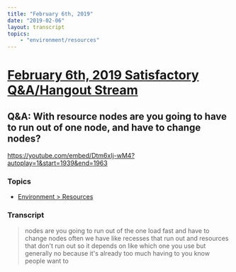 ```yaml
---
title: "February 6th, 2019"
date: "2019-02-06"
layout: transcript
topics: 
    - "environment/resources"
---
```

# [February 6th, 2019 Satisfactory Q&A/Hangout Stream](../2019-02-06.md)
## Q&A: With resource nodes are you going to have to run out of one node, and have to change nodes?
https://youtube.com/embed/Dtm6xIj-wM4?autoplay=1&start=1939&end=1963
### Topics
* [Environment > Resources](../topics/environment/resources.md)

### Transcript

> nodes are you going to run out of the
> one load fast and have to change nodes
> often we have like recesses that run out
> and resources that don't run out so it
> depends on like which one you use but
> generally no because it's already too
> much having to you know people want to
